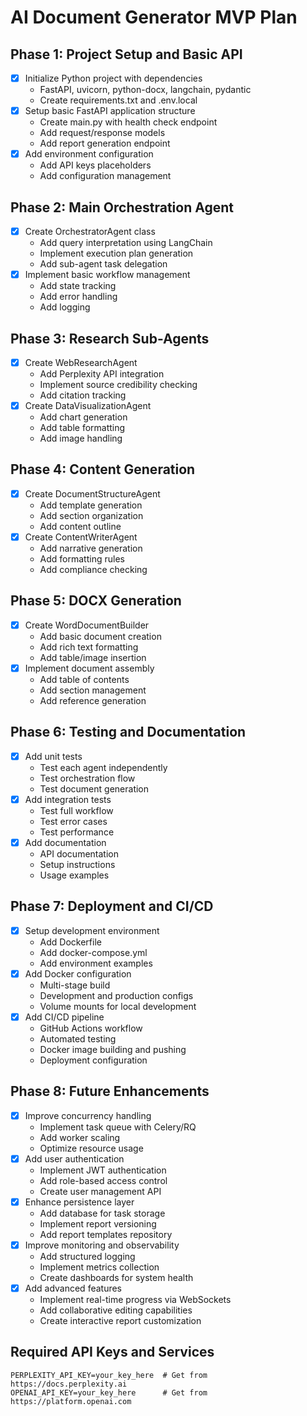 # AI Document Generator MVP Plan

## Phase 1: Project Setup and Basic API
- [x] Initialize Python project with dependencies
  - FastAPI, uvicorn, python-docx, langchain, pydantic
  - Create requirements.txt and .env.local
- [x] Setup basic FastAPI application structure
  - Create main.py with health check endpoint
  - Add request/response models
  - Add report generation endpoint
- [x] Add environment configuration
  - Add API keys placeholders
  - Add configuration management

## Phase 2: Main Orchestration Agent
- [x] Create OrchestratorAgent class
  - Add query interpretation using LangChain
  - Implement execution plan generation
  - Add sub-agent task delegation
- [x] Implement basic workflow management
  - Add state tracking
  - Add error handling
  - Add logging

## Phase 3: Research Sub-Agents
- [x] Create WebResearchAgent
  - Add Perplexity API integration
  - Implement source credibility checking
  - Add citation tracking
- [x] Create DataVisualizationAgent
  - Add chart generation
  - Add table formatting
  - Add image handling

## Phase 4: Content Generation
- [x] Create DocumentStructureAgent
  - Add template generation
  - Add section organization
  - Add content outline
- [x] Create ContentWriterAgent
  - Add narrative generation
  - Add formatting rules
  - Add compliance checking

## Phase 5: DOCX Generation
- [x] Create WordDocumentBuilder
  - Add basic document creation
  - Add rich text formatting
  - Add table/image insertion
- [x] Implement document assembly
  - Add table of contents
  - Add section management
  - Add reference generation

## Phase 6: Testing and Documentation
- [x] Add unit tests
  - Test each agent independently
  - Test orchestration flow
  - Test document generation
- [x] Add integration tests
  - Test full workflow
  - Test error cases
  - Test performance
- [x] Add documentation
  - API documentation
  - Setup instructions
  - Usage examples

## Phase 7: Deployment and CI/CD
- [x] Setup development environment
  - Add Dockerfile
  - Add docker-compose.yml
  - Add environment examples
- [x] Add Docker configuration
  - Multi-stage build
  - Development and production configs
  - Volume mounts for local development
- [x] Add CI/CD pipeline
  - GitHub Actions workflow
  - Automated testing
  - Docker image building and pushing
  - Deployment configuration

## Phase 8: Future Enhancements
- [x] Improve concurrency handling
  - Implement task queue with Celery/RQ
  - Add worker scaling 
  - Optimize resource usage
- [x] Add user authentication
  - Implement JWT authentication
  - Add role-based access control
  - Create user management API
- [x] Enhance persistence layer
  - Add database for task storage
  - Implement report versioning
  - Add report templates repository
- [x] Improve monitoring and observability
  - Add structured logging
  - Implement metrics collection
  - Create dashboards for system health
- [x] Add advanced features
  - Implement real-time progress via WebSockets
  - Add collaborative editing capabilities
  - Create interactive report customization

## Required API Keys and Services
```plaintext
PERPLEXITY_API_KEY=your_key_here  # Get from https://docs.perplexity.ai
OPENAI_API_KEY=your_key_here      # Get from https://platform.openai.com
```